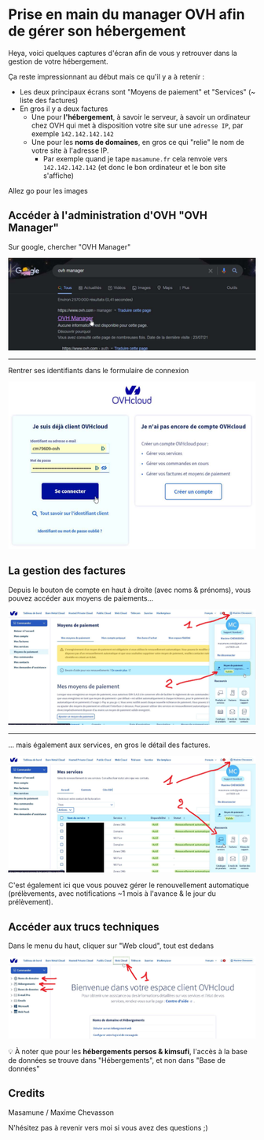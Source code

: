 # Prise en main du manager OVH afin de gérer son hébergement

Heya, voici quelques captures d'écran afin de vous y retrouver dans la gestion de votre hébergement.

Ça reste impressionnant au début mais ce qu'il y a à retenir :

- Les deux principaux écrans sont "Moyens de paiement" et "Services" (~ liste des factures)
- En gros il y a deux factures
  - Une pour **l'hébergement**, à savoir le serveur, à savoir un ordinateur chez OVH qui met à disposition votre site sur une `adresse IP`, par exemple `142.142.142.142`
  - Une pour les **noms de domaines**, en gros ce qui "relie" le nom de votre site à l'adresse IP.
    - Par exemple quand je tape `masamune.fr` cela renvoie vers `142.142.142.142` (et donc le bon ordinateur et le bon site s'affiche)

Allez go pour les images

## Accéder à l'administration d'OVH "OVH Manager"

Sur google, chercher "OVH Manager"

![OVH sur google](./images/Capture-1.jpg)

---

Rentrer ses identifiants dans le formulaire de connexion

![Formulaire de connexion](./images/Capture-2.jpg)

## La gestion des factures

Depuis le bouton de compte en haut à droite (avec noms & prénoms), vous pouvez accéder aux moyens de paiements...

![Moyens de paiements](./images/Capture-5.jpg)

---

... mais également aux services, en gros le détail des factures.

![Moyens de paiements](./images/Capture-4.jpg)

C'est également ici que vous pouvez gérer le renouvellement automatique (prélèvements, avec notifications ~1 mois à l'avance & le jour du prélèvement).

## Accéder aux trucs techniques

Dans le menu du haut, cliquer sur "Web cloud", tout est dedans

![Web cloud](./images/Capture-3.jpg)

💡 À noter que pour les **hébergements persos & kimsufi**, l'accès à la base de données se trouve dans "Hébergements", et non dans "Base de données"

## Credits

Masamune / Maxime Chevasson

N'hésitez pas à revenir vers moi si vous avez des questions ;)
